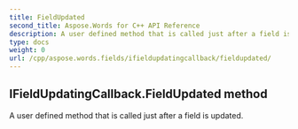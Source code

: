 ```yaml
---
title: FieldUpdated
second_title: Aspose.Words for C++ API Reference
description: A user defined method that is called just after a field is updated. 
type: docs
weight: 0
url: /cpp/aspose.words.fields/ifieldupdatingcallback/fieldupdated/
---
```

## IFieldUpdatingCallback.FieldUpdated method


A user defined method that is called just after a field is updated. 

